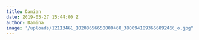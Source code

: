 ```yaml
---
title: Damian
date: 2019-05-27 15:44:00 Z
author: Damina
image: "/uploads/12113461_10208656650000468_3800941893666892466_o.jpg"
---
```


